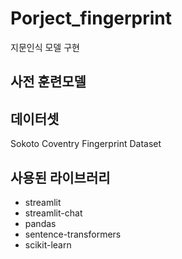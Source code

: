 # Porject_fingerprint
지문인식 모델 구현

## 사전 훈련모델


## 데이터셋
Sokoto Coventry Fingerprint Dataset

## 사용된 라이브러리
- streamlit
- streamlit-chat
- pandas
- sentence-transformers
- scikit-learn
